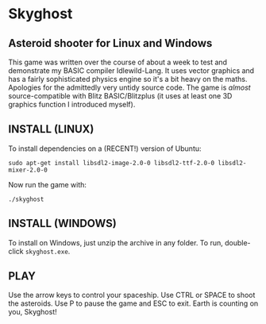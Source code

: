 # Skyghost
## Asteroid shooter for Linux and Windows

This game was written over the course of about a week to test and demonstrate my BASIC compiler Idlewild-Lang. It uses vector graphics and has a fairly sophisticated physics engine so it's a bit heavy on the maths. Apologies for the admittedly very untidy source code. The game is *almost* source-compatible with Blitz BASIC/Blitzplus (it uses at least one 3D graphics function I introduced myself).

## INSTALL (LINUX)

To install dependencies on a (RECENT!) version of Ubuntu:

`sudo apt-get install libsdl2-image-2.0-0 libsdl2-ttf-2.0-0 libsdl2-mixer-2.0-0`

Now run the game with:

`./skyghost`

## INSTALL (WINDOWS)

To install on Windows, just unzip the archive in any folder. To run, double-click `skyghost.exe`.

## PLAY

Use the arrow keys to control your spaceship. Use CTRL or SPACE to shoot the asteroids. Use P to pause the game and ESC to exit. Earth is counting on you, Skyghost!
